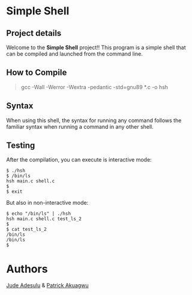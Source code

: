 # Simple Shell
## Project details
Welcome to the **Simple Shell** project!! This program is a simple shell that can be compiled and launched from the command line.

## How to Compile
> gcc -Wall -Werror -Wextra -pedantic -std=gnu89 *.c -o hsh

## Syntax
When using this shell, the syntax for running any command follows the familiar syntax when running a command in any other shell.


## Testing
After the compilation, you can execute is interactive mode:
```
$ ./hsh
$ /bin/ls
hsh main.c shell.c
$
$ exit
```

But also in non-interactive mode:
```
$ echo "/bin/ls" | ./hsh
hsh main.c shell.c test_ls_2
$
$ cat test_ls_2
/bin/ls
/bin/ls
$
```

# Authors
[Jude Adesulu](https://github.com/jude-adesulu) & [Patrick Akuagwu](https://github.com/patrick-akuagwu)
